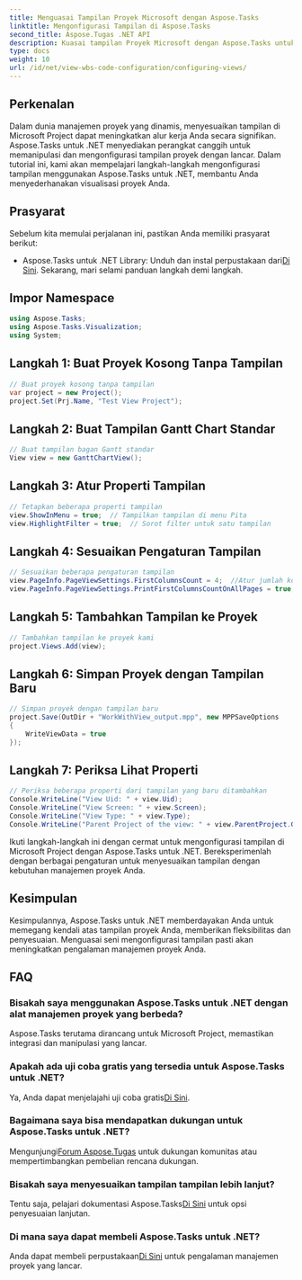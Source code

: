 ```yaml
---
title: Menguasai Tampilan Proyek Microsoft dengan Aspose.Tasks
linktitle: Mengonfigurasi Tampilan di Aspose.Tasks
second_title: Aspose.Tugas .NET API
description: Kuasai tampilan Proyek Microsoft dengan Aspose.Tasks untuk .NET. Sesuaikan dan sederhanakan pengalaman manajemen proyek Anda dengan mudah.
type: docs
weight: 10
url: /id/net/view-wbs-code-configuration/configuring-views/
---
```

## Perkenalan
Dalam dunia manajemen proyek yang dinamis, menyesuaikan tampilan di Microsoft Project dapat meningkatkan alur kerja Anda secara signifikan. Aspose.Tasks untuk .NET menyediakan perangkat canggih untuk memanipulasi dan mengonfigurasi tampilan proyek dengan lancar. Dalam tutorial ini, kami akan mempelajari langkah-langkah mengonfigurasi tampilan menggunakan Aspose.Tasks untuk .NET, membantu Anda menyederhanakan visualisasi proyek Anda.
## Prasyarat
Sebelum kita memulai perjalanan ini, pastikan Anda memiliki prasyarat berikut:
-  Aspose.Tasks untuk .NET Library: Unduh dan instal perpustakaan dari[Di Sini](https://releases.aspose.com/tasks/net/).
Sekarang, mari selami panduan langkah demi langkah.
## Impor Namespace
```csharp
using Aspose.Tasks;
using Aspose.Tasks.Visualization;
using System;

```
## Langkah 1: Buat Proyek Kosong Tanpa Tampilan
```csharp
// Buat proyek kosong tanpa tampilan
var project = new Project();
project.Set(Prj.Name, "Test View Project");
```
## Langkah 2: Buat Tampilan Gantt Chart Standar
```csharp
// Buat tampilan bagan Gantt standar
View view = new GanttChartView();
```
## Langkah 3: Atur Properti Tampilan
```csharp
// Tetapkan beberapa properti tampilan
view.ShowInMenu = true;  // Tampilkan tampilan di menu Pita
view.HighlightFilter = true;  // Sorot filter untuk satu tampilan
```
## Langkah 4: Sesuaikan Pengaturan Tampilan
```csharp
// Sesuaikan beberapa pengaturan tampilan
view.PageInfo.PageViewSettings.FirstColumnsCount = 4;  //Atur jumlah kolom pertama yang akan dicetak pada semua halaman
view.PageInfo.PageViewSettings.PrintFirstColumnsCountOnAllPages = true;  // Cetak sejumlah kolom pertama tertentu di semua halaman
```
## Langkah 5: Tambahkan Tampilan ke Proyek
```csharp
// Tambahkan tampilan ke proyek kami
project.Views.Add(view);
```
## Langkah 6: Simpan Proyek dengan Tampilan Baru
```csharp
// Simpan proyek dengan tampilan baru
project.Save(OutDir + "WorkWithView_output.mpp", new MPPSaveOptions
{
    WriteViewData = true
});
```
## Langkah 7: Periksa Lihat Properti
```csharp
// Periksa beberapa properti dari tampilan yang baru ditambahkan
Console.WriteLine("View Uid: " + view.Uid);
Console.WriteLine("View Screen: " + view.Screen);
Console.WriteLine("View Type: " + view.Type);
Console.WriteLine("Parent Project of the view: " + view.ParentProject.Get(Prj.Name));
```
Ikuti langkah-langkah ini dengan cermat untuk mengonfigurasi tampilan di Microsoft Project dengan Aspose.Tasks untuk .NET. Bereksperimenlah dengan berbagai pengaturan untuk menyesuaikan tampilan dengan kebutuhan manajemen proyek Anda.
## Kesimpulan
Kesimpulannya, Aspose.Tasks untuk .NET memberdayakan Anda untuk memegang kendali atas tampilan proyek Anda, memberikan fleksibilitas dan penyesuaian. Menguasai seni mengonfigurasi tampilan pasti akan meningkatkan pengalaman manajemen proyek Anda.
## FAQ
### Bisakah saya menggunakan Aspose.Tasks untuk .NET dengan alat manajemen proyek yang berbeda?
Aspose.Tasks terutama dirancang untuk Microsoft Project, memastikan integrasi dan manipulasi yang lancar.
### Apakah ada uji coba gratis yang tersedia untuk Aspose.Tasks untuk .NET?
 Ya, Anda dapat menjelajahi uji coba gratis[Di Sini](https://releases.aspose.com/).
### Bagaimana saya bisa mendapatkan dukungan untuk Aspose.Tasks untuk .NET?
 Mengunjungi[Forum Aspose.Tugas](https://forum.aspose.com/c/tasks/15) untuk dukungan komunitas atau mempertimbangkan pembelian rencana dukungan.
### Bisakah saya menyesuaikan tampilan tampilan lebih lanjut?
 Tentu saja, pelajari dokumentasi Aspose.Tasks[Di Sini](https://reference.aspose.com/tasks/net/) untuk opsi penyesuaian lanjutan.
### Di mana saya dapat membeli Aspose.Tasks untuk .NET?
 Anda dapat membeli perpustakaan[Di Sini](https://purchase.aspose.com/buy) untuk pengalaman manajemen proyek yang lancar.